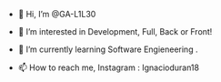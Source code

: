 - 👋 Hi, I’m @GA-L1L30
- 👀 I’m interested in Development, Full, Back or Front! 
- 🌱 I’m currently learning Software Engieneering .

- 📫 How to reach me, Instagram : Ignacioduran18

